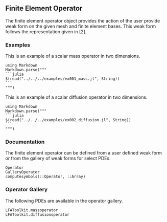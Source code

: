 ## Finite Element Operator

The finite element operator object provides the action of the user provide weak form on the given mesh and finite element bases.
This weak form follows the representation given in [2].

### Examples

This is an example of a scalar mass operator in two dimensions.

````@eval
using Markdown
Markdown.parse("""
```julia
$(read("../../../examples/ex001_mass.jl", String))
```
""")
````

This is an example of a scalar diffusion operator in two dimensions.

````@eval
using Markdown
Markdown.parse("""
```julia
$(read("../../../examples/ex002_diffusion.jl", String))
```
""")
````

### Documentation

The finite element operator can be defined from a user defined weak form or from the gallery of weak forms for select PDEs.

```@docs
Operator
GalleryOperator
computesymbols(::Operator, ::Array)
```

### Operator Gallery

The following PDEs are available in the operator gallery.

```@docs
LFAToolkit.massoperator
LFAToolkit.diffusionoperator
```